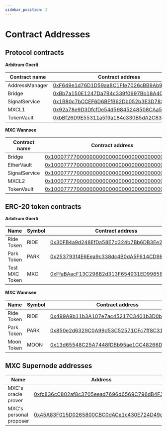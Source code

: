 ```yaml
---
sidebar_position: 2
---
```


# Contract Addresses

## Protocol contracts

**Arbitrum Goerli**

| Contract name  | Contract address                                                                                                            |
| -------------- | --------------------------------------------------------------------------------------------------------------------------- |
| AddressManager | [0xF649e1d76D1D59aa8C1Ffe7026cBB9Ab9148c499](https://goerli.arbiscan.io/address/0xF649e1d76D1D59aa8C1Ffe7026cBB9Ab9148c499) |
| Bridge         | [0xBb7a150E1247Da7B4c339f0997Bb18A4038147Af](https://goerli.arbiscan.io/address/0xBb7a150E1247Da7B4c339f0997Bb18A4038147Af) |
| SignalService  | [0x1B80c7bCCEF6D6BEfB62Db052b3E3D782c566a4c](https://goerli.arbiscan.io/address/0x1B80c7bCCEF6D6BEfB62Db052b3E3D782c566a4c) |
| MXCL1          | [0x92a78e9D3DfcfDe54d59845248508CAa59fe6d4f](https://goerli.arbiscan.io/address/0x92a78e9D3DfcfDe54d59845248508CAa59fe6d4f) |
| TokenVault     | [0xbBf26D9E55311a5f9a184c330B5dA2C834d1Ed4B](https://goerli.arbiscan.io/address/0xbBf26D9E55311a5f9a184c330B5dA2C834d1Ed4B) |

**MXC Wannsee**

| Contract name | Contract address                                                                                                                  |
| ------------- | --------------------------------------------------------------------------------------------------------------------------------- |
| Bridge        | [0x1000777700000000000000000000000000000004](https://wannsee-explorer.mxc.com/address/0x1000777700000000000000000000000000000004) |
| EtherVault    | [0x1000777700000000000000000000000000000003](https://wannsee-explorer.mxc.com/address/0x1000777700000000000000000000000000000003) |
| SignalService | [0x1000777700000000000000000000000000000007](https://wannsee-explorer.mxc.com/address/0x1000777700000000000000000000000000000007) |
| MXCL2         | [0x1000777700000000000000000000000000000001](https://wannsee-explorer.mxc.com/address/0x1000777700000000000000000000000000000001) |
| TokenVault    | [0x1000777700000000000000000000000000000002](https://wannsee-explorer.mxc.com/address/0x1000777700000000000000000000000000000002) |

## ERC-20 token contracts

**Arbitrum Goerli**

| Name           | Symbol | Contract address                                                                                                          |
| -------------- | ------ | ------------------------------------------------------------------------------------------------------------------------- |
| Ride Token     | RIDE   | [0x30FB4a9d248EfDa58E7d324b7Bb6DB3Ee2bE4C44](https://goerli.arbiscan.io/token/0x30FB4a9d248EfDa58E7d324b7Bb6DB3Ee2bE4C44) |
| Park Token     | PARK   | [0x253793f4E6Eea9c338dc4B0dA5F614CD98C2eB95](https://goerli.arbiscan.io/token/0x253793f4E6Eea9c338dc4B0dA5F614CD98C2eB95) |
| Test MXC Token | MXC    | [0xFfaBAacF13C298B2d313F654931ED99858A005Ff](https://goerli.arbiscan.io/token/0xFfaBAacF13C298B2d313F654931ED99858A005Ff) |

**MXC Wannsee**

| Name       | Symbol | Contract address                                                                                                                  |
| ---------- | ------ | --------------------------------------------------------------------------------------------------------------------------------- |
| Ride Token | RIDE   | [0x499A9b11b3A107e7ac45217C3401b3D0bF36A24C](https://wannsee-explorer.mxc.com/address/0x499A9b11b3A107e7ac45217C3401b3D0bF36A24C) |
| Park Token | PARK   | [0x850e2d6329C0A99d53C52571CFc7ff8C319159fe](https://wannsee-explorer.mxc.com/address/0x850e2d6329C0A99d53C52571CFc7ff8C319159fe) |
| Moon Token | MOON   | [0x13d65548C25A7448fDBb95ae1CC48266DfE0fc51](https://wannsee-explorer.mxc.com/address/0x13d65548C25A7448fDBb95ae1CC48266DfE0fc51) |

## MXC Supernode addresses

| Name                    | Address                                                                                                                     |
| ----------------------- | --------------------------------------------------------------------------------------------------------------------------- |
| MXC's oracle prover     | [0xfc836cC802af8c3705eead7696d6569C796dB4F3](https://goerli.arbiscan.io/address/0xfc836cC802af8c3705eead7696d6569C796dB4F3) |
| MXC's personal proposer | [0x45A83F015D0265800CBC0dACe1c430E724D49cAc](https://goerli.arbiscan.io/address/0x45A83F015D0265800CBC0dACe1c430E724D49cAc) |
